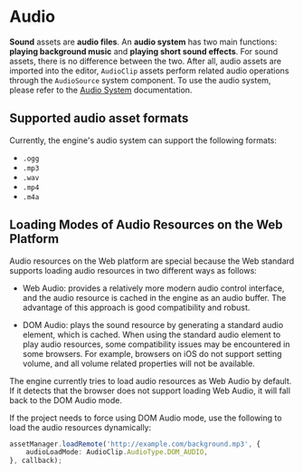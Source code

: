 # Audio

__Sound__ assets are __audio files__. An __audio system__ has two main functions: __playing background music__ and __playing short sound effects__.
For sound assets, there is no difference between the two. After all, audio assets are imported into the editor, `AudioClip` assets perform related audio operations through the `AudioSource` system component. To use the audio system, please refer to the [Audio System](../audio-system/overview.md) documentation.

## Supported audio asset formats

Currently, the engine's audio system can support the following formats:
  - `.ogg`
  - `.mp3`
  - `.wav`
  - `.mp4`
  - `.m4a`

## Loading Modes of Audio Resources on the Web Platform


Audio resources on the Web platform are special because the Web standard supports loading audio resources in two different ways as follows:
- Web Audio: provides a relatively more modern audio control interface, and the audio resource is cached in the engine as an audio buffer. The advantage of this approach is good compatibility and robust.

- DOM Audio: plays the sound resource by generating a standard audio element, which is cached. When using the standard audio element to play audio resources, some compatibility issues may be encountered in some browsers. For example, browsers on iOS do not support setting volume, and all volume related properties will not be available.


The engine currently tries to load audio resources as Web Audio by default. If it detects that the browser does not support loading Web Audio, it will fall back to the DOM Audio mode.

If the project needs to force using DOM Audio mode, use the following to load the audio resources dynamically:

```typescript
assetManager.loadRemote('http://example.com/background.mp3', {
    audioLoadMode: AudioClip.AudioType.DOM_AUDIO,
}, callback);
```
